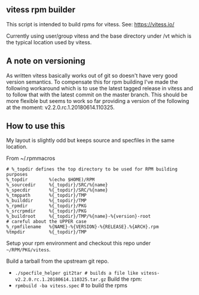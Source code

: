 vitess rpm builder
-------------------

This script is intended to build rpms for vitess.
See: https://vitess.io/

Currently using user/group vitess and the base directory
under /vt which is the typical location used by vitess.

A note on versioning
--------------------

As written vitess basically works out of git so doesn't have
very good version semantics. To compensate this for rpm building
I've made the following workaround which is to use the latest
tagged release in vitess and to follow that with the latest
commit on the master branch. This should be more flexible but
seems to work so far providing a version of the following at
the moment: v2.2.0.rc.1.20180614.110325.

How to use this
---------------

My layout is slightly odd but keeps source and specfiles in the same location.

From ~/.rpmmacros
```
# %_topdir defines the top directory to be used for RPM building purposes
%_topdir        %(echo $HOME)/RPM
%_sourcedir     %{_topdir}/SRC/%{name}
%_specdir       %{_topdir}/SRC/%{name}
%_tmppath       %{_topdir}/TMP
%_builddir      %{_topdir}/TMP
%_rpmdir        %{_topdir}/PKG
%_srcrpmdir     %{_topdir}/PKG
%_buildroot     %{_topdir}/TMP/%{name}-%{version}-root
# careful about the UPPER case
%_rpmfilename   %{NAME}-%{VERSION}-%{RELEASE}.%{ARCH}.rpm
%tmpdir         %{_topdir}/TMP
```

Setup your rpm environment and checkout this repo under `~/RPM/PKG/vitess`.

Build a tarball from the upstream git repo.
* `./specfile_helper git2tar # builds a file like vitess-v2.2.0.rc.1.20180614.110325.tar.gz`
Build the rpm:
* `rpmbuild -ba vitess.spec` # to build the rpms

